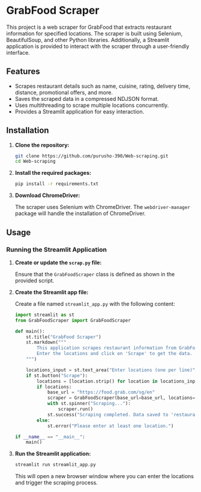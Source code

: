 # GrabFood Scraper

This project is a web scraper for GrabFood that extracts restaurant information for specified locations. The scraper is built using Selenium, BeautifulSoup, and other Python libraries. Additionally, a Streamlit application is provided to interact with the scraper through a user-friendly interface.

## Features

- Scrapes restaurant details such as name, cuisine, rating, delivery time, distance, promotional offers, and more.
- Saves the scraped data in a compressed NDJSON format.
- Uses multithreading to scrape multiple locations concurrently.
- Provides a Streamlit application for easy interaction.

## Installation

1. **Clone the repository:**

    ```sh
    git clone https://github.com/purusho-390/Web-scraping.git
    cd Web-scraping
    ```

2. **Install the required packages:**

    ```sh
    pip install -r requirements.txt
    ```

3. **Download ChromeDriver:**

    The scraper uses Selenium with ChromeDriver. The `webdriver-manager` package will handle the installation of ChromeDriver.

## Usage

### Running the Streamlit Application

1. **Create or update the `scrap.py` file:**

    Ensure that the `GrabFoodScraper` class is defined as shown in the provided script.

2. **Create the Streamlit app file:**

    Create a file named `streamlit_app.py` with the following content:

    ```python
    import streamlit as st
    from GrabFoodScraper import GrabFoodScraper

    def main():
        st.title("GrabFood Scraper")
        st.markdown("""
            This application scrapes restaurant information from GrabFood for specified locations.
            Enter the locations and click on 'Scrape' to get the data.
        """)

        locations_input = st.text_area("Enter locations (one per line)", "")
        if st.button("Scrape"):
            locations = [location.strip() for location in locations_input.split('\n') if location.strip()]
            if locations:
                base_url = "https://food.grab.com/sg/en"
                scraper = GrabFoodScraper(base_url=base_url, locations=locations)
                with st.spinner("Scraping..."):
                    scraper.run()
                st.success("Scraping completed. Data saved to 'restaurants.ndjson.gz'.")
            else:
                st.error("Please enter at least one location.")

    if __name__ == "__main__":
        main()
    ```

3. **Run the Streamlit application:**

    ```sh
    streamlit run streamlit_app.py
    ```

    This will open a new browser window where you can enter the locations and trigger the scraping process.
